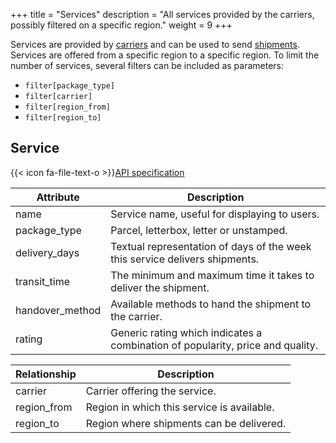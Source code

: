 +++
title = "Services"
description = "All services provided by the carriers, possibly filtered on a specific region."
weight = 9
+++

Services are provided by [carriers](/api/resources/carriers/) and can be used to send [shipments](/api/resources/shipments). Services are offered from a specific region to a specific region. To limit the number of services, several filters can be included as parameters:

- `filter[package_type]`
- `filter[carrier]`
- `filter[region_from]`
- `filter[region_to]`

## Service

{{< icon fa-file-text-o >}}[API specification](https://docs.myparcel.com/api-specification#/Services)

Attribute       | Description
--------------- | -----------
name            | Service name, useful for displaying to users.
package_type    | Parcel, letterbox, letter or unstamped.
delivery_days   | Textual representation of days of the week this service delivers shipments.
transit_time    | The minimum and maximum time it takes to deliver the shipment.
handover_method | Available methods to hand the shipment to the carrier.
rating          | Generic rating which indicates a combination of popularity, price and quality.

Relationship | Description
------------ | -----------
carrier      | Carrier offering the service.
region_from  | Region in which this service is available.
region_to    | Region where shipments can be delivered.
